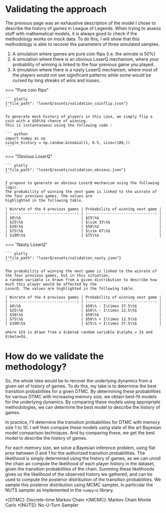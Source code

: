# Validating the approach

The previous page was an exhaustive description of the model I chose to describe the history of games in League of 
Legends. When trying to assess stuff with mathematical models, it is always good to check if the methodology works on 
mock data. To do this, I will show that this methodology is able to recover the parameters of three simulated samples.

1. A simulation where games are pure coin flips (i.e. the winrate is $50\%$)
2. A simulation where there is an obvious LoserQ mechanism, where your probability of winning is linked to
the four previous game you played. 
3. A simulation where there is a nasty LoserQ mechanism, where most of the players would not see significant 
patterns while some would be cursed by long streaks of wins and losses.

=== "Pure coin flips"

    ``` plotly
    {"file_path": "loserQ/assets/validation_coinflip.json"}
    ```

    To generate mock history of players in this case, we simply flip a coin with a $50\%$ chance of winning.
    This is instantaneous using the following code :

    ``` python
    import numpy as np
    single_history = np.random.binomial(1, 0.5, size=(100,))
    ```

=== "Obvious LoserQ"

    ``` plotly
    {"file_path": "loserQ/assets/validation_obvious.json"}
    ```

    I propose to generate an obvious LoserQ mechanism using the following logic. 
    The probability of winning the next game is linked to the winrate of the four previous games, the values are 
    highlighted in the following table.

    | Winrate of the 4 previous games | Probability of winning next game |
    | :-----------------------------: | :------------------------------: |
    | $0\%$                           | $25\%$                           |
    | $25\%$                          | $\sim 33\%$                      |
    | $50\%$                          | $50\%$                           |
    | $75\%$                          | $\sim 67\%$                      |
    | $100\%$                         | $75\%$                           |

=== "Nasty LoserQ"

    ``` plotly
    {"file_path": "loserQ/assets/validation_nasty.json"}
    ```

    The probability of winning the next game is linked to the winrate of the four previous games, but in this situation, 
    a random variable is drawn from a given distribution to describe how much this player would be affected by the 
    LoserQ. The values are highlighted in the following table.

    | Winrate of the 4 previous games | Probability of winning next game |
    | :-----------------------------: | :------------------------------: |
    | $0\%$                           | $50\% - I\times 37.5\%$          |
    | $25\%$                          | $50\% - I\times 12.5\%$          |
    | $50\%$                          | $50\%$                           |
    | $75\%$                          | $50\% + I\times 12.5\%$          |
    | $100\%$                         | $75\% + I\times 37.5\%$          |
    
    where $I$ is drawn from a $\beta$ random variable $\alpha = 2$ and $\beta=5$.

# How do we validate the methodology?

So, the whole idea would be to recover the underlying dynamics from a given set of history of games. To do this, my take 
is to determine the best transition probabilities for a given DTMC. By determining these probabilities for various DTMC 
with increasing memory size, we obtain best-fit models for the underlying dynamics. By comparing these models using 
appropriate methodologies, we can determine the best model to describe the history of games. 

In practice, I'll determine the transition probabilities for DTMC with memory size $1$ to $10$. I will then compare these
models using state of the art Bayesian model comparison techniques. And by comparing these, we get the best model to 
describe the history of games.

For each memory size, we solve a Bayesian inference problem, using flat prior between $0$ and $1$ for the authorized 
transition probabilities. The likelihood is simply determined using the history of games, as we can unroll the chain 
an compute the likelihood of each player history in the dataset, given the transition probabilities of the chain. 
Summing these likelihoods gives us the likelihood of the observed history we gathered, and can be used to compute the 
posterior distribution of the transition probabilities. We sample this posterior distribution using MCMC sampler, in 
particular the NUTS sampler as implemented in the `numpyro` library.

*[DTMC]: Discrete-time Markov Chain
*[MCMC]: Markov Chain Monte Carlo
*[NUTS]: No-U-Turn Sampler